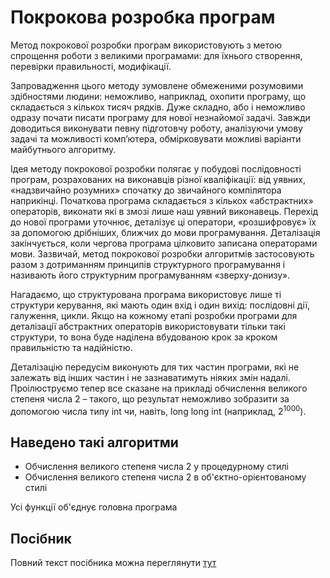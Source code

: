 # Покрокова розробка програм

Метод покрокової розробки програм використовують з метою спрощення роботи з великими програмами: для їхнього створення, перевірки правильності, модифікації.

Запровадження цього методу зумовлене обмеженими розумовими здібностями людини: неможливо, наприклад, охопити програму, що складається з кількох тисяч рядків. Дуже складно, або і неможливо одразу почати писати програму для нової незнайомої задачі. Завжди доводиться виконувати певну підготовчу роботу, аналізуючи умову задачі та можливості комп’ютера, обмірковувати можливі варіанти майбутнього алгоритму.

Ідея методу покрокової розробки полягає у побудові послідовності програм, розрахованих на виконавців різної кваліфікації: від уявних, «надзвичайно розумних» спочатку до звичайного компілятора наприкінці. Початкова програма складається з кількох «абстрактних» операторів, виконати які в змозі лише наш уявний виконавець. Перехід до нової програми уточнює, деталізує ці оператори, «розшифровує» їх за допомогою дрібніших, ближчих до мови програмування. Деталізація закінчується, коли чергова програма цілковито записана операторами мови. Зазвичай, метод покрокової розробки алгоритмів застосовують разом з дотриманням принципів структурного програмування і називають його структурним програмуванням «зверху-донизу».

Нагадаємо, що структурована програма використовує лише ті структури керування, які мають один вхід і один вихід: послідовні дії, галуження, цикли. Якщо на кожному етапі розробки програми для деталізації абстрактних операторів використовувати тільки такі структури, то вона буде наділена вбудованою крок за кроком правильністю та надійністю.

Деталізацію передусім виконують для тих частин програми, які не залежать від інших частин і не зазнаватимуть ніяких змін надалі. Проілюструємо тепер все сказане на прикладі обчислення великого степеня числа 2 – такого, що результат неможливо зобразити за допомогою числа типу int чи, навіть, long long int (наприклад, $2^1000$).

## Наведено такі алгоритми

- Обчислення великого степеня числа 2 у процедурному стилі
- Обчислення великого степеня числа 2 в об'єктно-орієнтованому стилі

Усі функції об'єднує головна програма

## Посібник
Повний текст посібника можна переглянути [тут](https://lnuittutor.github.io/)
